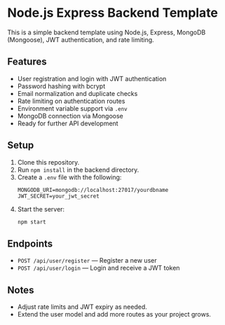 # Node.js Express Backend Template

This is a simple backend template using Node.js, Express, MongoDB (Mongoose), JWT authentication, and rate limiting.

## Features
- User registration and login with JWT authentication
- Password hashing with bcrypt
- Email normalization and duplicate checks
- Rate limiting on authentication routes
- Environment variable support via `.env`
- MongoDB connection via Mongoose
- Ready for further API development

## Setup
1. Clone this repository.
2. Run `npm install` in the backend directory.
3. Create a `.env` file with the following:
   ```env
   MONGODB_URI=mongodb://localhost:27017/yourdbname
   JWT_SECRET=your_jwt_secret
   ```
4. Start the server:
   ```sh
   npm start
   ```

## Endpoints
- `POST /api/user/register` — Register a new user
- `POST /api/user/login` — Login and receive a JWT token

## Notes
- Adjust rate limits and JWT expiry as needed.
- Extend the user model and add more routes as your project grows.
